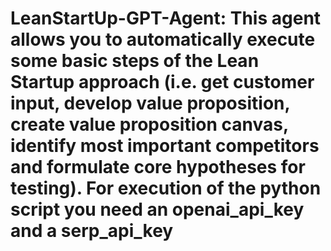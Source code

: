 # LeanStartUp-GPT-Agent: This agent allows you to automatically execute some basic steps of the Lean Startup approach (i.e. get customer input, develop value proposition, create value proposition canvas, identify most important competitors and formulate core hypotheses for testing). For execution of the python script you need an openai_api_key and a serp_api_key
